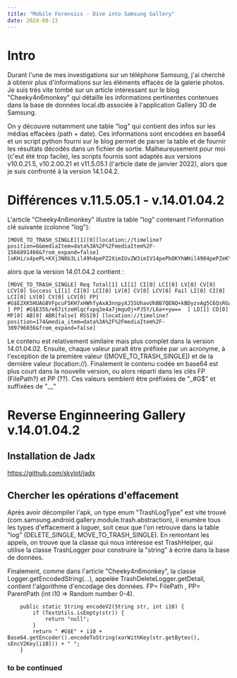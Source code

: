 ```yaml
---
title: "Mobile Forensics - Dive into Samsung Gallery"
date: 2024-08-13
---
```


# Intro
Durant l'une de mes investigations sur un téléphone Samsung, j'ai cherché à obtenir plus d'informations sur les éléments effacés de la galerie photos. Je suis très vite tombé sur un article intéressant sur le blog "Cheeky4n6monkey" qui détaille les informations pertinentes contenues dans la base de données local.db associée à l'application Gallery 3D de Samsung.

On y découvre notamment une table "log" qui contient des infos sur les médias effacées (path + date). Ces informations sont encodées en base64 et un script python fourni sur le blog permet de parser la table et de fournir les résultats décodés dans un fichier de sortie. Malheureusement pour moi (c'eut été trop facile), les scripts fournis sont adaptés aux versions v10.0.21.5, v10.2.00.21 et v11.5.05.1 (l'article date de janvier 2022), alors que je suis confronté à la version 14.1.04.2.

# Différences v.11.5.05.1 - v.14.01.04.2
L'article "Cheeky4n6monkey" illustre la table "log" contenant l'information clé suivante (colonne "log"):
```
[MOVE_TO_TRASH_SINGLE][1][0][location://timeline?position=6&mediaItem=data%3A%2F%2FmediaItem%2F-1566891466&from_expand=false][oKHi/x4pePL+KXj3N0b3Lil49h4pePZ2XimIUvZW3imIV14pePbOKYhWHil4904pePZeKYhWTimIUv4pePMC9E4piFQ0nimIVNL+KYhUZh4pePY+KYhWXil49ib2/imIVr4pePL+KXj0ZCX+KYhUnil49N4pePR1/imIUx4piFNeKYhTfimIU4NOKYhTnimIUw4piFNzTimIU1N+KXjzPimIUy4piFLuKXj2rimIVwZw==ST1puy1]
```
alors que la version 14.01.04.2 contient :
```
[MOVE_TO_TRASH_SINGLE] Req Total[1] LI[1] CI[0] LCI[0] LV[0] CV[0] LCV[0] Success LI[1] CI[0] LCI[0] LV[0] CV[0] LCV[0] Fail LI[0] CI[0] LCI[0] LV[0] CV[0] LCV[0] FP[ #G$E2XK5HUAG8VFpcuF5KH7xHWhfyAxA3nnpyXJ5SUhavUhBB7QENQ+kBDyzvAg5C6QsRGa1UF0HpAAtF9A==  ] PP[ #G$E35b/e67itzeHlqcfxpq3e4a7jmquOj+PJ5Y/L6a++yw==  ] LD[1] CD[0] MF[0] AB[0] ABR[false] RSS[0] [location://timeline?position=174&media_item=data%3A%2F%2FmediaItem%2F-309796036&from_expand=false]
```
Le contenu est relativement similaire mais plus complet dans la version 14.01.04.02. Ensuite, chaque valeur paraît être préfixée par un acronyme, à l'exception de la première valeur ([MOVE_TO_TRASH_SINGLE]) et de la dernière valeur (location://). Finalement le contenu codée en base64 est plus court dans la nouvelle version, ou alors réparti dans les clés FP (FilePath?) et PP (??). Ces valeurs semblent être préfixées de "_#G$" et suffixées de "__"

# Reverse Enginneering Gallery v.14.01.04.2

## Installation de Jadx
https://github.com/skylot/jadx

## Chercher les opérations d'effacement
Après avoir décompiler l'apk, un type enum "TrashLogType" est vite trouvé (com.samsung.android.gallery.module.trash.abstraction), il enumère tous les types d'effacement à loguer, soit ceux que l'on retrouve dans la table "log" (DELETE_SINGLE, MOVE_TO_TRASH_SINGLE). En remontant les appels, on trouve que la classe qui nous intéresse est TrashHelper, qui utilise la classe TrashLogger pour construire la "string" à écrire dans la base de données.

Finalement, comme dans l'article "Cheeky4n6monkey", la classe Logger.getEncodedString(...), appelée TrashDeleteLogger.getDetail, contient l'algorithme d'encodage des données. FP= FilePath , PP= ParentPath
(int i10 => Random number 0-4).
```
    public static String encodeV2(String str, int i10) {
        if (TextUtils.isEmpty(str)) {
            return "null";
        }
        return " #G$E" + i10 + Base64.getEncoder().encodeToString(xorWithKey(str.getBytes(), sEncV2Key[i10])) + " ";
    }

```

### to be continued


